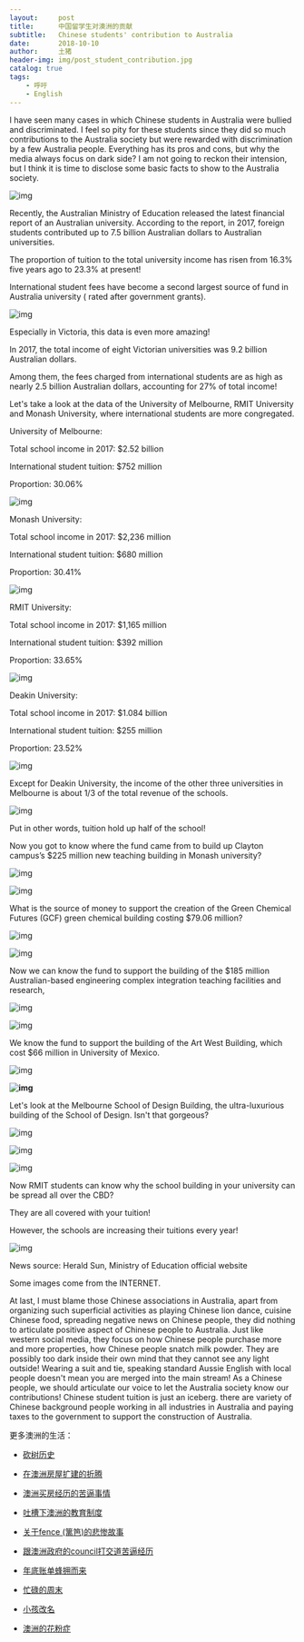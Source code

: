 ```yaml
---
layout:     post
title:      中国留学生对澳洲的贡献
subtitle:   Chinese students' contribution to Australia
date:       2018-10-10
author:     土猪
header-img: img/post_student_contribution.jpg
catalog: true
tags:
    - 呼吁
    - English
---
```



I have seen many cases in which Chinese students in Australia were bullied and discriminated.  I feel so pity for these students since they did so much contributions to the Australia society but were rewarded with discrimination by a few Australia people.  Everything has its pros and cons, but why the media always focus on dark side?  I am not going to reckon their intension, but I think it is time to disclose some basic facts to show to the Australia society. 



![img](https://mmbiz.qpic.cn/mmbiz_jpg/VWuh0McGqclDEyyAmMVXfhHZVTVv0sZIIdnASJ6tJ1sD3E4IWKHc4LD4xHOkb4UVwAlrrbjbYQEs8zmtV6ibIbA/640?wx_fmt=jpeg&tp=webp&wxfrom=5&wx_lazy=1&wx_co=1)

Recently, the Australian Ministry of Education released the latest financial report of an Australian university. According to the report, in 2017, foreign students contributed up to 7.5 billion Australian dollars to Australian universities.



The proportion of tuition to the total university income has risen from 16.3% five years ago to 23.3% at present!



International student fees have become a second largest source of fund in Australia university ( rated after government grants).



![img](https://mmbiz.qpic.cn/mmbiz_png/VWuh0McGqclDEyyAmMVXfhHZVTVv0sZIHW1mL3ibicZaYAJOBZEPtzBbicAibQxYrtSCRWmILCXPt2n50NQ4som0qA/640?wx_fmt=png&tp=webp&wxfrom=5&wx_lazy=1&wx_co=1)



Especially in Victoria, this data is even more amazing!

In 2017, the total income of eight Victorian universities was 9.2 billion Australian dollars.



Among them, the fees charged from international students are as high as nearly 2.5 billion Australian dollars, accounting for 27% of total income!



Let's take a look at the data of the University of Melbourne, RMIT University and Monash University, where international students are more congregated.



University of Melbourne:



Total school income in 2017: $2.52 billion

International student tuition: $752 million

Proportion: 30.06%



![img](https://mmbiz.qpic.cn/mmbiz_jpg/VWuh0McGqclDEyyAmMVXfhHZVTVv0sZIibzqKhUZvlmjnXgl5qgw7ZaIO6yCOBfEbvZ0RlhmVltqFIw9KDVXUvg/640?wx_fmt=jpeg&tp=webp&wxfrom=5&wx_lazy=1&wx_co=1)



Monash University:



Total school income in 2017: $2,236 million

International student tuition: $680 million

Proportion: 30.41%



![img](https://mmbiz.qpic.cn/mmbiz_jpg/VWuh0McGqclDEyyAmMVXfhHZVTVv0sZIt56YJ2S266jwLic3ggFSoNKxDWAGdvNOPOp2xiaPPxTCPzcIJ8FGMk6w/640?wx_fmt=jpeg&tp=webp&wxfrom=5&wx_lazy=1&wx_co=1)



RMIT University:



Total school income in 2017: $1,165 million

International student tuition: $392 million

Proportion: 33.65%



![img](https://mmbiz.qpic.cn/mmbiz_jpg/VWuh0McGqclDEyyAmMVXfhHZVTVv0sZIfoVYe8tPicpbrZHDTtOqJJYWB0XcBHfv5DbwWURBLjtXd3rdMEca68g/640?wx_fmt=jpeg&tp=webp&wxfrom=5&wx_lazy=1&wx_co=1)





Deakin University:



Total school income in 2017: $1.084 billion

International student tuition: $255 million

Proportion: 23.52%





![img](https://mmbiz.qpic.cn/mmbiz_png/VWuh0McGqclDEyyAmMVXfhHZVTVv0sZIvAvlNFeAvUvPfkqq5ER8Cwk1fvGvkTCYTpymqtBrwlt4FeOv7XmATA/640?wx_fmt=png&tp=webp&wxfrom=5&wx_lazy=1&wx_co=1)





Except for Deakin University, the income of the other three universities in Melbourne is about 1/3 of the total revenue of the schools.



![img](https://mmbiz.qpic.cn/mmbiz_gif/VWuh0McGqclDEyyAmMVXfhHZVTVv0sZIaBS7P7ibF8ia3Sruo2yFhHyJ4ELUq6MgmAKxLbYiamBNCBiaACgSnd0b5w/640?wx_fmt=gif&tp=webp&wxfrom=5&wx_lazy=1)



Put in other words, tuition hold up half of the school!



Now you got to know where the fund came from to build up Clayton campus’s $225 million new teaching building  in Monash university?



![img](https://mmbiz.qpic.cn/mmbiz_jpg/VWuh0McGqclDEyyAmMVXfhHZVTVv0sZIZWy284axodIibHyTpvLlIcicDalKias9If5We2XyoQ7YgeEcT7p9qgdlA/640?wx_fmt=jpeg&tp=webp&wxfrom=5&wx_lazy=1&wx_co=1)





![img](https://mmbiz.qpic.cn/mmbiz_jpg/VWuh0McGqclDEyyAmMVXfhHZVTVv0sZIzpEC4GkPDvVIic2icicWAaia6iaUvzhiaBR1wrnc9w2xA3Fh4j5GPMmA1OqQ/640?wx_fmt=jpeg&tp=webp&wxfrom=5&wx_lazy=1&wx_co=1)



What is the source of money to support the creation of the Green Chemical Futures (GCF) green chemical building costing $79.06 million?



![img](https://mmbiz.qpic.cn/mmbiz_jpg/VWuh0McGqclDEyyAmMVXfhHZVTVv0sZIfxtDWiahYq5FNSicbbjAcpd792CrkpRz8wxbgy8xZibGLbzhdVmoZ0GYA/640?wx_fmt=jpeg&tp=webp&wxfrom=5&wx_lazy=1&wx_co=1)



![img](https://mmbiz.qpic.cn/mmbiz_jpg/VWuh0McGqclDEyyAmMVXfhHZVTVv0sZIxkS93Z9Niat7FFRLAicQLkUpPKXYdLnuur0oLpkEHJicIZ0jPGuQhDwVg/640?wx_fmt=jpeg&tp=webp&wxfrom=5&wx_lazy=1&wx_co=1)



Now we can know the fund to support the building of the $185 million Australian-based engineering complex integration teaching facilities and research,



![img](https://mmbiz.qpic.cn/mmbiz_jpg/VWuh0McGqclDEyyAmMVXfhHZVTVv0sZIT47vIRExz1D4cVBu2ekztLia8JdQdYBQOibqWLKickcibFCKW1kic6XHOvQ/640?wx_fmt=jpeg&tp=webp&wxfrom=5&wx_lazy=1&wx_co=1)

![img](https://mmbiz.qpic.cn/mmbiz_jpg/VWuh0McGqclDEyyAmMVXfhHZVTVv0sZISnsEBubwhGY4y5PJ1ATlf8iaaTh7N12IaO5dNkFqrpP4cPxzfxoLo4g/640?wx_fmt=jpeg&tp=webp&wxfrom=5&wx_lazy=1&wx_co=1)



We know the fund to support the building of the Art West Building, which cost $66 million in University of Mexico.



![img](https://mmbiz.qpic.cn/mmbiz_jpg/VWuh0McGqclDEyyAmMVXfhHZVTVv0sZIuYX0NBpicBZXWB9ia5jXCoVKBKTkoLdstfQrOGVqDEXt7yhvyouCmmkg/640?wx_fmt=jpeg&tp=webp&wxfrom=5&wx_lazy=1&wx_co=1)

**![img](https://mmbiz.qpic.cn/mmbiz_jpg/VWuh0McGqclDEyyAmMVXfhHZVTVv0sZIpA2bSlXiaK8dSvKygXzXRRm32xvFYHbWSjBN90VKZCsf8QmtCwI3UDg/640?wx_fmt=jpeg&tp=webp&wxfrom=5&wx_lazy=1&wx_co=1)**



Let's look at  the Melbourne School of Design Building, the ultra-luxurious building of the School of Design. Isn't that gorgeous? 



![img](https://mmbiz.qpic.cn/mmbiz_jpg/VWuh0McGqclDEyyAmMVXfhHZVTVv0sZINK9RhXYMMbGddrMXrJ9vObZ8Jvwda4STkEJ1ibzIKd0xQ19v25zHJlg/640?wx_fmt=jpeg&tp=webp&wxfrom=5&wx_lazy=1&wx_co=1)

![img](https://mmbiz.qpic.cn/mmbiz_jpg/VWuh0McGqclDEyyAmMVXfhHZVTVv0sZIrU6rqg2Qibc4rJpDxLULBa8JVO2dUpTRO0LNVIMFLqb0XLVhSyu9O3g/640?wx_fmt=jpeg&tp=webp&wxfrom=5&wx_lazy=1&wx_co=1)

![img](https://mmbiz.qpic.cn/mmbiz_jpg/VWuh0McGqclDEyyAmMVXfhHZVTVv0sZItxwd5PD9kSxmxXmMbIQGic0JRfUILLnSiauYFjrLCKysQEUXicBLDWaQA/640?wx_fmt=jpeg&tp=webp&wxfrom=5&wx_lazy=1&wx_co=1)



Now RMIT students can know why  the school building in your university can be spread all over the CBD?

They are all covered with your tuition!



However, the schools are increasing their tuitions every year!

![img](https://mmbiz.qpic.cn/mmbiz_gif/VWuh0McGqclDEyyAmMVXfhHZVTVv0sZIJQtaiarVGyfEWIcrEMswRs8iciabjSGysjlpk7JbgUQNfJeYpzSywHSFw/640?wx_fmt=gif&tp=webp&wxfrom=5&wx_lazy=1)

News source: Herald Sun, Ministry of Education official website

Some images come from the INTERNET.



At last, I must blame those Chinese associations in Australia, apart from organizing such superficial activities as playing Chinese lion dance, cuisine Chinese food,  spreading negative news on Chinese people, they did nothing to articulate positive aspect of Chinese people to Australia. Just like western social media, they focus on how Chinese people purchase more and more properties, how Chinese people snatch milk powder. They are possibly too dark inside their own mind that they cannot see any light outside!  Wearing a suit and tie,  speaking standard Aussie English with local people doesn't mean you are merged into the main stream!  As a Chinese people, we should articulate our voice to let the Australia society know our contributions!  Chinese student tuition is just an iceberg. there are variety of Chinese background people working in all industries in Australia and paying taxes to the government to support the construction of Australia. 




更多澳洲的生活：

- [砍树历史](http://livinginau.life/2019/12/29/%E7%A0%8D%E6%A0%91%E5%8E%86%E5%8F%B2/)

- [在澳洲房屋扩建的折腾](http://livinginau.life/2019/12/19/%E5%9C%A8%E6%BE%B3%E6%B4%B2%E6%88%BF%E5%B1%8B%E6%89%A9%E5%BB%BA%E7%9A%84%E6%8A%98%E8%85%BE/)

- 
  [澳洲买房经历的苦逼事情](http://livinginau.life/2019/12/18/%E6%BE%B3%E6%B4%B2%E4%B9%B0%E6%88%BF%E7%BB%8F%E5%8E%86%E7%9A%84%E8%8B%A6%E9%80%BC%E4%BA%8B%E6%83%85/)

- 
  [吐槽下澳洲的教育制度](http://livinginau.life/2019/12/13/%E5%90%90%E6%A7%BD%E6%BE%B3%E6%B4%B2%E6%95%99%E8%82%B2%E5%88%B6%E5%BA%A6/)

- [关于fence (篱笆)的悲惨故事](http://livinginau.life/2019/12/01/%E5%85%B3%E4%BA%8Efence%E7%9A%84%E6%82%B2%E6%83%A8%E6%95%85%E4%BA%8B/)

- [跟澳洲政府的council打交道苦逼经历](http://livinginau.life/2019/11/29/%E8%B7%9F%E6%BE%B3%E6%B4%B2%E6%94%BF%E5%BA%9C%E7%9A%84council%E6%89%93%E4%BA%A4%E9%81%93%E8%8B%A6%E9%80%BC%E7%BB%8F%E5%8E%86/)

- [年底账单蜂拥而来](http://livinginau.life/2019/11/29/%E8%B4%A6%E5%8D%95%E8%9C%82%E6%8B%A5%E8%80%8C%E6%9D%A5/)

- [忙碌的周末](http://livinginau.life/2019/11/12/%E5%BF%99%E7%A2%8C%E7%9A%84%E5%91%A8%E6%9C%AB/)

- [小孩改名](http://livinginau.life/2019/11/10/%E5%B0%8F%E5%AD%A9%E6%94%B9%E5%90%8D/)

- [澳洲的花粉症](http://livinginau.life/2018/08/10/%E6%BE%B3%E6%B4%B2%E7%9A%84%E8%8A%B1%E7%B2%89%E7%97%87/)






